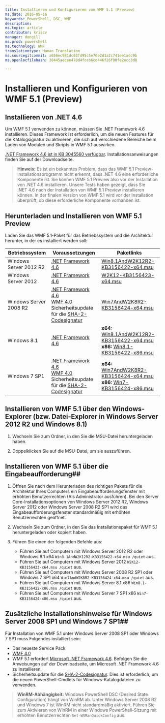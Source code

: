 ```yaml
---
title: Installieren und Konfigurieren von WMF 5.1 (Preview)
ms.date: 2016-05-16
keywords: PowerShell, DSC, WMF
description: 
ms.topic: article
contributor: kriscv
manager: dongill
ms.prod: powershell
ms.technology: WMF
translationtype: Human Translation
ms.sourcegitcommit: a656ec981dc03fd95c5e70e2d1a2c741ee1adc9b
ms.openlocfilehash: 30445aecee478d4fceb6cd446f26f00fe2ecc3d8

---
```


# Installieren und Konfigurieren von WMF 5.1 (Preview) #

## Installieren von .NET 4.6
Um WMF 5.1 verwenden zu können, müssen Sie .NET Framework 4.6 installieren. Dieses Framework ist erforderlich, um die neuen Features für die Katalogsignatur zu aktivieren, die sich auf verschiedene Bereiche beim Laden von Modulen und Skripts in WMF 5.1 auswirken. 

[.NET Framework 4.6 ist in KB 3045560 verfügbar](https://support.microsoft.com/en-us/kb/3045560). Installationsanweisungen finden Sie auf der Downloadseite.

> **Hinweis:** Es ist ein bekanntes Problem, dass das WMF 5.1 Preview-Installationsprogramm nicht erkennt, dass .NET 4.6 eine erforderliche Komponente ist. Sie können WMF 5.1 Preview also vor der Installation von .NET 4.6 installieren. Unsere Tests haben gezeigt, dass Sie .NET 4.6 nach der Installation von WMF 5.1 Preview installieren können. In der finalen Version von WMF 5.1 wird vor der Installation überprüft, ob diese erforderliche Komponente vorhanden ist. 

## Herunterladen und Installieren von WMF 5.1 Preview

Laden Sie das WMF 5.1-Paket für das Betriebssystem und die Architektur herunter, in der es installiert werden soll:

| Betriebssystem       | Voraussetzungen | Paketlinks             |
|------------------------|---------------|---------------------------|
| Windows Server 2012 R2 | [.NET Framework 4.6](https://support.microsoft.com/en-us/kb/3045560) | [Win8.1AndW2K12R2-KB3156422-x64.msu](http://go.microsoft.com/fwlink/?LinkID=823586)|
| Windows Server 2012    | [.NET Framework 4.6](https://support.microsoft.com/en-us/kb/3045560) | [W2K12-KB3156423-x64.msu](http://go.microsoft.com/fwlink/?LinkID=823587)|
| Windows Server 2008 R2 | [.NET Framework 4.6](https://support.microsoft.com/en-us/kb/3045560) </br> [WMF 4.0](http://www.microsoft.com/en-us/download/details.aspx?id=40855) </br> Sicherheitsupdate für die [SHA-2-Codesignatur](https://technet.microsoft.com/en-us/library/security/3033929) | [Win7AndW2K8R2-KB3156424-x64.msu](http://go.microsoft.com/fwlink/?LinkID=823588) |
| Windows 8.1            | [.NET Framework 4.6](https://support.microsoft.com/en-us/kb/3045560) | **x64:** [Win8.1AndW2K12R2-KB3156422-x64.msu](http://go.microsoft.com/fwlink/?LinkID=823586) </br> **x86:** [Win8.1-KB3156422-x86.msu](http://go.microsoft.com/fwlink/?LinkID=823589) |
| Windows 7 SP1          | [.NET Framework 4.6](https://support.microsoft.com/en-us/kb/3045560) </br> [WMF 4.0](http://www.microsoft.com/en-us/download/details.aspx?id=40855) </br> Sicherheitsupdate für die [SHA-2-Codesignatur](https://technet.microsoft.com/en-us/library/security/3033929) | **x64:** [Win7AndW2K8R2-KB3156424-x64.msu](http://go.microsoft.com/fwlink/?LinkID=823588) </br> **x86:** [Win7-KB3156424-x86.msu](http://go.microsoft.com/fwlink/?LinkID=823590) |


## Installieren von WMF 5.1 über den Windows-Explorer (bzw. Datei-Explorer in Windows Server 2012 R2 und Windows 8.1)

1. Wechseln Sie zum Ordner, in den Sie die MSU-Datei heruntergeladen haben.

2. Doppelklicken Sie auf die MSU-Datei, um sie auszuführen.

## Installieren von WMF 5.1 über die Eingabeaufforderung##

1. Öffnen Sie nach dem Herunterladen des richtigen Pakets für die Architektur Ihres Computers ein Eingabeaufforderungsfenster mit erhöhten Benutzerrechten (Als Administrator ausführen). Bei den Server Core-Installationsoptionen von Windows Server 2012 R2, Windows Server 2012 oder Windows Server 2008 R2 SP1 wird das Eingabeaufforderungsfenster standardmäßig mit erhöhten Benutzerrechten geöffnet.

2. Wechseln Sie zum Ordner, in den Sie das Installationspaket für WMF 5.1 heruntergeladen oder kopiert haben.

3. Führen Sie einen der folgenden Befehle aus:
    - Führen Sie auf Computern mit Windows Server 2012 R2 oder Windows 8.1 x64 `Win8.1AndW2K12R2-KB3156422-x64.msu /quiet` aus.
    - Führen Sie auf Computern mit Windows Server 2012 `W2K12-KB3156423-x64.msu /quiet` aus.
    - Führen Sie auf Computern mit Windows Server 2008 R2 SP1 oder Windows 7 SP1 x64 `Win7AndW2K8R2-KB3156424-x64.msu /quiet` aus.
    - Führen Sie auf Computern mit Windows Server 8.1 x86 `Win8.1-KB3156422-x86.msu /quiet` aus.
    - Führen Sie auf Computern mit Windows Server 7 SP1 x86 `Win7-KB3156424-x86.msu /quiet` aus.

## Zusätzliche Installationshinweise für Windows Server 2008 SP1 und Windows 7 SP1##
Für Installation von WMF 5.1 unter Windows Server 2008 SP1 oder Windows 7 SP1 muss Folgendes installiert sein:
- Das neueste Service Pack
- [WMF 4.0](http://www.microsoft.com/en-us/download/details.aspx?id=40855)
- WMF 5.1 erfordert [Microsoft .NET Framework 4.6](https://support.microsoft.com/en-us/kb/3045560). Befolgen Sie die Anweisungen auf der Downloadseite, um Microsoft .NET Framework 4.6 zu installieren.
- Sicherheitsupdate für die [SHA-2-Codesignatur](https://technet.microsoft.com/en-us/library/security/3033929). Dies ist erforderlich, um die neuen PowerShell-Cmdlets für Windows-Katalogdateien zu verwenden. 

> **WinRM-Abhängigkeit:** Windows PowerShell DSC (Desired State Configuration) hängt von WinRM ab. Unter Windows Server 2008 R2 und Windows 7 ist WinRM nicht standardmäßig aktiviert. Führen Sie zum Aktivieren von WinRM in einer Windows PowerShell-Sitzung mit erhöhten Benutzerrechten `Set-WSManQuickConfig` aus.




<!--HONumber=Oct16_HO1-->


